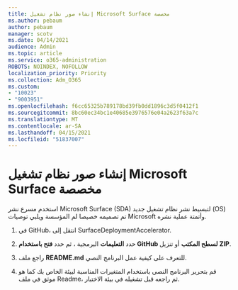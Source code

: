 ```yaml
---
title: إنشاء صور نظام تشغيل Microsoft Surface مخصصة
ms.author: pebaum
author: pebaum
manager: scotv
ms.date: 04/14/2021
audience: Admin
ms.topic: article
ms.service: o365-administration
ROBOTS: NOINDEX, NOFOLLOW
localization_priority: Priority
ms.collection: Adm_O365
ms.custom:
- "10023"
- "9003951"
ms.openlocfilehash: f6cc65325b789178bd39fb0dd1896c3d5f0412f1
ms.sourcegitcommit: 8bc60ec34bc1e40685e3976576e04a2623f63a7c
ms.translationtype: MT
ms.contentlocale: ar-SA
ms.lasthandoff: 04/15/2021
ms.locfileid: "51837007"
---
```

# <a name="create-custom-microsoft-surface-operating-system-images"></a>إنشاء صور نظام تشغيل Microsoft Surface مخصصة

استخدم مسرع نشر Microsoft Surface (SDA) لتبسيط نشر نظام تشغيل جديد (OS) تم تصميمه خصيصا لم المؤسسة ويلبي توصيات Microsoft وأتمتة عملية نشره.

1. في GitHub، انتقل إلى SurfaceDeploymentAccelerator.

1. حدد **التعليمات** البرمجية ، ثم حدد **فتح باستخدام GitHub لسطح المكتب** أو تنزيل **ZIP**.

1. راجع ملف **README.md** للتعرف على كيفية عمل البرنامج النصي.

1. قم بتحرير البرنامج النصي باستخدام المتغيرات المناسبة لبيئة الخاص بك كما هو موثق في ملف Readme، ثم راجعه قبل تشغيله في بيئة الاختبار.

